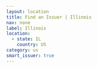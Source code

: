 ```yaml
---
layout: location
title: Find an Issuer | Illinois
nav: none
label: Illinois
location:
  - state: IL
    country: US
category: us
smart_issuer: true
---
```

